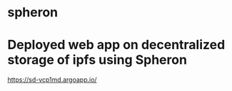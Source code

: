 # spheron 
# Deployed web app on decentralized storage of ipfs using Spheron
https://sd-vcp1md.argoapp.io/
